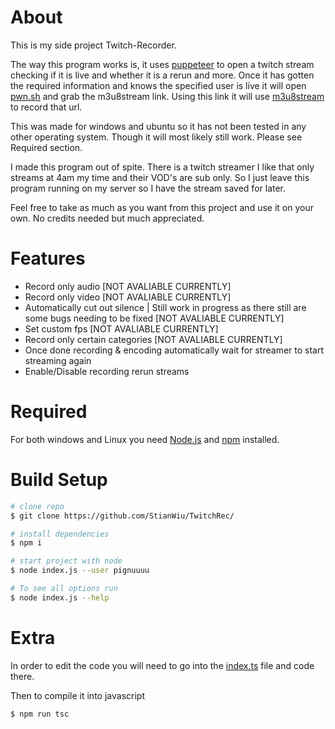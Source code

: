 # About

This is my side project Twitch-Recorder.

The way this program works is, it uses [puppeteer](https://github.com/puppeteer/puppeteer) to open a twitch stream checking if it is live and whether it is a rerun and more. Once it has gotten the required information and knows the specified user is live it will open [pwn.sh](https://pwn.sh/tools/getstream.html) and grab the m3u8stream link. Using this link it will use [m3u8stream](https://www.npmjs.com/package/m3u8stream) to record that url.

This was made for windows and ubuntu so it has not been tested in any other operating system. Though it will most likely still work. Please see Required section.

I made this program out of spite. There is a twitch streamer I like that only streams at 4am my time and their VOD's are sub only. So I just leave this program running on my server so I have the stream saved for later.

Feel free to take as much as you want from this project and use it on your own. No credits needed but much appreciated.

# Features

- Record only audio [NOT AVALIABLE CURRENTLY]
- Record only video [NOT AVALIABLE CURRENTLY]
- Automatically cut out silence | Still work in progress as there still are some bugs needing to be fixed [NOT AVALIABLE CURRENTLY]
- Set custom fps [NOT AVALIABLE CURRENTLY]
- Record only certain categories [NOT AVALIABLE CURRENTLY]
- Once done recording & encoding automatically wait for streamer to start streaming again
- Enable/Disable recording rerun streams

# Required

For both windows and Linux you need [Node.js](https://nodejs.org/) and [npm](https://nodejs.org/) installed.

# Build Setup

```bash
# clone repo
$ git clone https://github.com/StianWiu/TwitchRec/

# install dependencies
$ npm i

# start project with node
$ node index.js --user pignuuuu

# To see all options run
$ node index.js --help
```

# Extra

In order to edit the code you will need to go into the [index.ts](https://github.com/Pignuuu/twitch-recorder/blob/main/index.ts) file and code there.

Then to compile it into javascript

```bash
$ npm run tsc
```

